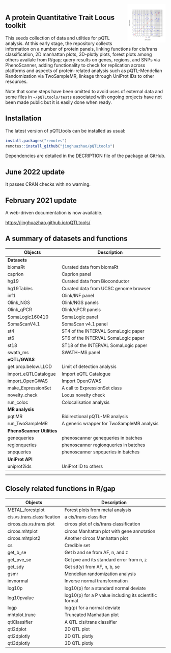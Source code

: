 
<img src="man/figures/logo.svg" align="right" alt="" width="120" />

## A protein Quantitative Trait Locus toolkit

This seeds collection of data and utilties for pQTL analysis. At this
early stage, the repository collects information on a number of protein
panels, linking functions for cis/trans classification, 2D manhattan
plots, 3D-plotly plots, forest plots among others availale from R/gap;
query results on genes, regions, and SNPs via PhenoScanner, adding
functionality to check for replication across platforms and aspects of
protein-related analysis such as pQTL-Mendelian Randomization via
TwoSampleMR, linkage through UniProt IDs to other resources.

Note that some steps have been omitted to avoid uses of external data
and some files in `~/pQTLtools/tests` associated with ongoing projects
have not been made public but it is easily done when ready.

## Installation

The latest version of pQTLtools can be installed as usual:

``` r
install.packages("remotes")
remotes::install_github("jinghuazhao/pQTLtools")
```

Dependencies are detailed in the DECRIPTION file of the package at
GitHub.

## June 2022 update

It passes CRAN checks with no warning.

## February 2021 update

A web-driven documentation is now available.

<https://jinghuazhao.github.io/pQTLtools/>

## A summary of datasets and functions

| Objects                    | Description                                |
|----------------------------|--------------------------------------------|
| **Datasets**               |                                            |
| biomaRt                    | Curated data from biomaRt                  |
| caprion                    | Caprion panel                              |
| hg19                       | Curated data from Bioconductor             |
| hg19Tables                 | Curated data from UCSC genome browser      |
| inf1                       | Olink/INF panel                            |
| Olink\_NGS                 | Olink/NGS panels                           |
| Olink\_qPCR                | Olink/qPCR panels                          |
| SomaLogic160410            | SomaLogic panel                            |
| SomaScanV4.1               | SomaScan v4.1 panel                        |
| st4                        | ST4 of the INTERVAL SomaLogic paper        |
| st6                        | ST6 of the INTERVAL SomaLogic paper        |
| st18                       | ST18 of the INTERVAL SomaLogic paper       |
| swath\_ms                  | SWATH-MS panel                             |
| **eQTL/GWAS**              |                                            |
| get.prop.below.LLOD        | Limit of detection analysis                |
| import\_eQTLCatalogue      | Import eQTL Catalogue                      |
| import\_OpenGWAS           | Import OpenGWAS                            |
| make\_ExpressionSet        | A call to ExpressionSet class              |
| novelty\_check             | Locus novelty check                        |
| run\_coloc                 | Colocalisation analysis                    |
| **MR analysis**            |                                            |
| pqtlMR                     | Bidirectional pQTL-MR analysis             |
| run\_TwoSampleMR           | A generic wrapper for TwoSampleMR analysis |
| **PhenoScanner Utilities** |                                            |
| genequeries                | phenoscanner genequeries in batches        |
| regionqueries              | phenoscanner regionqueries in batches      |
| snpqueries                 | phenoscanner snpqueries in batches         |
| **UniProt API**            |                                            |
| uniprot2ids                | UniProt ID to others                       |

------------------------------------------------------------------------

## Closely related functions in R/gap

| Objects                     | Description                                            |
|-----------------------------|--------------------------------------------------------|
| METAL\_forestplot           | Forest plots from metal analysis                       |
| cis.vs.trans.classification | a cis/trans classifier                                 |
| circos.cis.vs.trans.plot    | circos plot of cis/trans classification                |
| circos.mhtplot              | circos Manhattan plot with gene annotation             |
| circos.mhtplot2             | Another circos Manhattan plot                          |
| cs                          | Credible set                                           |
| get\_b\_se                  | Get b and se from AF, n, and z                         |
| get\_pve\_se                | Get pve and its standard error from n, z               |
| get\_sdy                    | Get sd(y) from AF, n, b, se                            |
| gsmr                        | Mendelian randomization analysis                       |
| invnormal                   | Inverse normal transformation                          |
| log10p                      | log10(p) for a standard normal deviate                 |
| log10pvalue                 | log10(p) for a P value including its scientific format |
| logp                        | log(p) for a normal deviate                            |
| mhtplot.trunc               | Truncated Manhattan plot                               |
| qtlClassifier               | A QTL cis/trans classifier                             |
| qtl2dplot                   | 2D QTL plot                                            |
| qtl2dplotly                 | 2D QTL plotly                                          |
| qtl3dplotly                 | 3D QTL plotly                                          |
